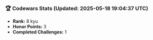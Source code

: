 ### 🏆 Codewars Stats (Updated: 2025-05-18 19:04:37 UTC)

- **Rank:** 8 kyu
- **Honor Points:** 3
- **Completed Challenges:** 1
